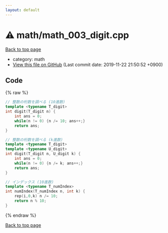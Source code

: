 ```yaml
---
layout: default
---
```


<!-- mathjax config similar to math.stackexchange -->
<script type="text/javascript" async
  src="https://cdnjs.cloudflare.com/ajax/libs/mathjax/2.7.5/MathJax.js?config=TeX-MML-AM_CHTML">
</script>
<script type="text/x-mathjax-config">
  MathJax.Hub.Config({
    TeX: { equationNumbers: { autoNumber: "AMS" }},
    tex2jax: {
      inlineMath: [ ['$','$'] ],
      processEscapes: true
    },
    "HTML-CSS": { matchFontHeight: false },
    displayAlign: "left",
    displayIndent: "2em"
  });
</script>

<script type="text/javascript" src="https://cdnjs.cloudflare.com/ajax/libs/jquery/3.4.1/jquery.min.js"></script>
<script src="https://cdn.jsdelivr.net/npm/jquery-balloon-js@1.1.2/jquery.balloon.min.js" integrity="sha256-ZEYs9VrgAeNuPvs15E39OsyOJaIkXEEt10fzxJ20+2I=" crossorigin="anonymous"></script>
<script type="text/javascript" src="../../assets/js/copy-button.js"></script>
<link rel="stylesheet" href="../../assets/css/copy-button.css" />


# :warning: math/math_003_digit.cpp
<a href="../../index.html">Back to top page</a>

* category: math
* <a href="{{ site.github.repository_url }}/blob/master/math/math_003_digit.cpp">View this file on GitHub</a> (Last commit date: 2019-11-22 21:50:52 +0900)




## Code
{% raw %}
```cpp
// 整数の桁数を調べる (10進数)
template <typename T_digit>
int digit(T_digit n) {
    int ans = 0;
    while(n != 0) {n /= 10; ans++;}
    return ans;
}

// 整数の桁数を調べる (k進数)
template <typename T_digit>
template <typename U_digit>
int digit(T_digit n, U_digit k) {
    int ans = 0;
    while(n != 0) {n /= k; ans++;}
    return ans;
}

// インデックス (10進数)
template <typename T_numIndex>
int numIndex(T_numIndex n, int k) {
    rep(i,0,k) n /= 10;
    return n % 10;
}
```
{% endraw %}

<a href="../../index.html">Back to top page</a>

